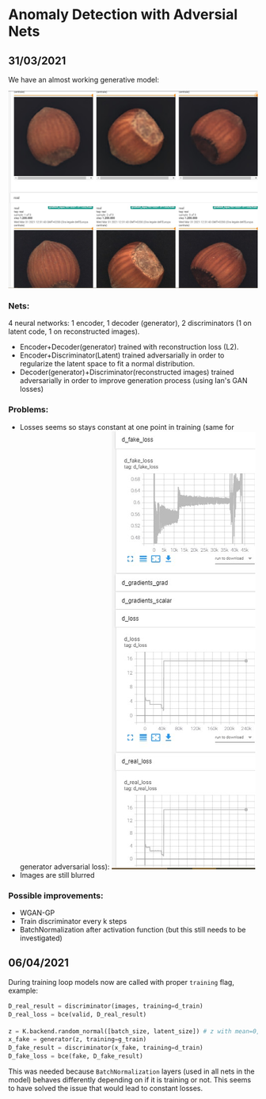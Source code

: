 # Anomaly Detection with Adversial Nets

## 31/03/2021

We have an almost working generative model:

![Generative results on MVTEC-AD hazelnuts](images/20210331result.jpg)

### Nets:
4 neural networks: 1 encoder, 1 decoder (generator), 2 discriminators (1 on latent code, 1 on reconstructed images).

* Encoder+Decoder(generator) trained with reconstruction loss (L2).
* Encoder+Discriminator(Latent) trained adversarially in order to regularize the latent space to fit a normal distribution.
* Decoder(generator)+Discriminator(reconstructed images) trained adversarially in order to improve generation process (using Ian's GAN losses)

### Problems:
* Losses seems so stays constant at one point in training (same for generator adversarial loss): ![Losses are constant :(](images/20210331lossproblem.jpg)
* Images are still blurred

### Possible improvements:
* WGAN-GP
* Train discriminator every k steps
* BatchNormalization after activation function (but this still needs to be investigated)

## 06/04/2021

During training loop models now are called with proper `training` flag, example:

```python
D_real_result = discriminator(images, training=d_train)
D_real_loss = bce(valid, D_real_result)

z = K.backend.random_normal([batch_size, latent_size]) # z with mean=0, std=1
x_fake = generator(z, training=g_train)
D_fake_result = discriminator(x_fake, training=d_train)
D_fake_loss = bce(fake, D_fake_result)
```

This was needed because `BatchNormalization` layers (used in all nets in the model) behaves differently depending on if it is training or not.
This seems to have solved the issue that would lead to constant losses.


